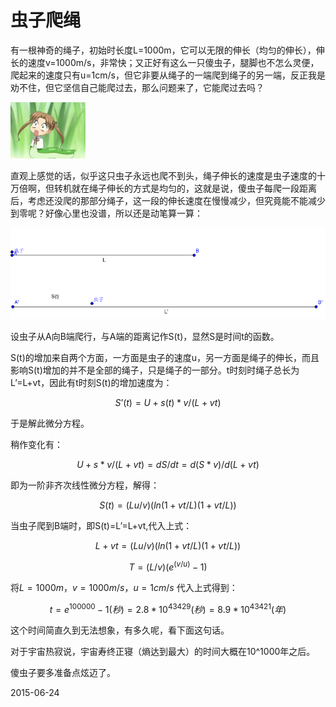 # 虫子爬绳


有一根神奇的绳子，初始时长度L=1000m，它可以无限的伸长（均匀的伸长），伸长的速度v=1000m/s，非常快；又正好有这么一只傻虫子，腿脚也不怎么灵便，爬起来的速度只有u=1cm/s，但它非要从绳子的一端爬到绳子的另一端，反正我是劝不住，但它坚信自己能爬过去，那么问题来了，它能爬过去吗？

![](assets/虫子爬绳/495980cc85b5cff2d1437.gif)

直观上感觉的话，似乎这只虫子永远也爬不到头，绳子伸长的速度是虫子速度的十万倍啊，但转机就在绳子伸长的方式是均匀的，这就是说，傻虫子每爬一段距离后，考虑还没爬的那部分绳子，这一段的伸长速度在慢慢减少，但究竟能不能减少到零呢？好像心里也没谱，所以还是动笔算一算：

![](assets/虫子爬绳/20150611.png)

设虫子从A向B端爬行，与A端的距离记作S(t)，显然S是时间t的函数。

S(t)的增加来自两个方面，一方面是虫子的速度u，另一方面是绳子的伸长，而且影响S(t)增加的并不是全部的绳子，只是绳子的一部分。t时刻时绳子总长为L’=L+vt，因此有t时刻S(t)的增加速度为：

$$S’(t)=U+s(t)*v/(L+vt)$$

于是解此微分方程。

稍作变化有：

$$U+s*v/(L+vt)= dS/dt=d(S*v)/d(L+vt)$$

即为一阶非齐次线性微分方程，解得：

$$S(t)=(Lu/v)(ln(1+vt/L)(1+vt/L))$$

当虫子爬到B端时，即S(t)=L’=L+vt,代入上式：

$$L+vt=(Lu/v)(ln(1+vt/L)(1+vt/L))$$

$$T=(L/v)(e^(v/u)-1)$$

将$L=1000m$，$v=1000m/s$，$u=1cm/s$ 代入上式得到：

$$t=e^{100000}-1(秒)=2.8*10^{43429}(秒)=8.9*10^{43421}(年)$$

这个时间简直久到无法想象，有多久呢，看下面这句话。

对于宇宙热寂说，宇宙寿终正寝（熵达到最大）的时间大概在10^1000年之后。

傻虫子要多准备点炫迈了。

2015-06-24
